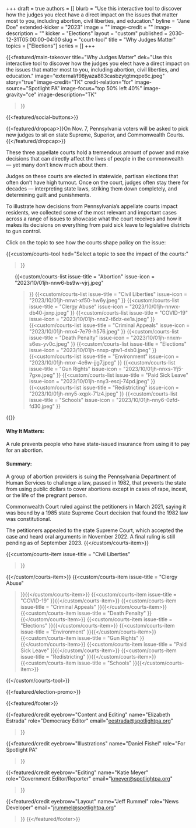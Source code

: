 +++
draft = true
authors = []
blurb = "Use this interactive tool to discover how the judges you elect have a direct impact on the issues that matter most to you, including abortion, civil liberties, and education."
byline = "Jane Doe"
extended-kicker = "2023"
image = ""
image-credit = ""
image-description = ""
kicker = "Elections"
layout = "custom"
published = 2030-12-31T05:00:00-04:00
slug = "court-tool"
title = "Why Judges Matter"
topics = ["Elections"]
series = []
+++

{{<featured/main-takeover
  title="Why Judges Matter"
  dek="Use this interactive tool to discover how the judges you elect have a direct impact on the issues that matter most to you, including abortion, civil liberties, and education."
  image="external/f98jyaza883casbzytgtmqpe6c.jpeg"
  story="true"
  image-credit="TK"
  credit-relation="for"
  image-source="Spotlight PA"
  image-focus="top 50% left 40%"
  image-gravity="ce"
  image-description="TK"
>}}


{{<featured/social-buttons>}}

{{<featured/dropcap>}}On Nov. 7, Pennsylvania voters will be asked to pick new judges to sit on state Supreme, Superior, and Commonwealth Courts.{{</featured/dropcap>}}

These three appellate courts hold a tremendous amount of power and make decisions that can directly affect the lives of people in the commonwealth — yet many don’t know much about them.

Judges on these courts are elected in statewide, partisan elections that often don’t have high turnout. Once on the court, judges often stay there for decades — interpreting state laws, striking them down completely, and determining guilt and punishments. 

To illustrate how decisions from Pennsylvania’s appellate courts impact residents, we collected some of the most relevant and important cases across a range of issues to showcase what the court receives and how it makes its decisions on everything from paid sick leave to legislative districts to gun control. 

Click on the topic to see how the courts shape policy on the issue:


{{<custom/courts-tool
  hed="Select a topic to see the impact of the courts:"
>}}
<ul class="grid grid-cols-2 gap-3 max-w-screen-xl mx-auto mt-10 pb-10 md:grid-cols-4 md:gap-5">

  {{<custom/courts-list 
    issue-title = "Abortion"
    issue-icon = "2023/10/01jh-nnw6-bs9w-vjrj.jpeg"
  >}}
  {{<custom/courts-list 
    issue-title = "Civil Liberties"
    issue-icon = "2023/10/01jh-nnwt-xf50-hw6y.jpeg"
  >}}
  {{<custom/courts-list 
    issue-title = "Clergy Abuse"
    issue-icon = "2023/10/01jh-nnwx-db40-jxnp.jpeg"
  >}}
  {{<custom/courts-list 
    issue-title = "COVID-19"
    issue-icon = "2023/10/01jh-nnx2-t6dz-ee1a.jpeg"
  >}}
  {{<custom/courts-list 
    issue-title = "Criminal Appeals"
    issue-icon = "2023/10/01jh-nnx4-7e79-h576.jpeg"
  >}}
  {{<custom/courts-list 
    issue-title = "Death Penalty"
    issue-icon = "2023/10/01jh-nnxm-s6es-yv0c.jpeg"
  >}}
  {{<custom/courts-list 
    issue-title = "Elections"
    issue-icon = "2023/10/01jh-nnxp-qtw1-dsb0.jpeg"
  >}}
  {{<custom/courts-list 
    issue-title = "Environment"
    issue-icon = "2023/10/01jh-nnxr-4e6w-jjg7.jpeg"
  >}}
  {{<custom/courts-list 
    issue-title = "Gun Rights"
    issue-icon = "2023/10/01jh-nnxs-1fj5-7gxe.jpeg"
  >}}
  {{<custom/courts-list 
    issue-title = "Paid Sick Leave"
    issue-icon = "2023/10/01jh-nny3-escj-74pd.jpeg"
  >}}
  {{<custom/courts-list 
    issue-title = "Redistricting"
    issue-icon = "2023/10/01jh-nny5-xqpk-71z4.jpeg"
  >}}
  {{<custom/courts-list 
    issue-title = "Schools"
    issue-icon = "2023/10/01jh-nny6-0zfd-fd30.jpeg"
  >}}
</ul>
{{<custom/courts-item 
  issue-title = "Abortion"
  court = "COMMONWEALTH COURT, SUPREME COURT"
  case = "Allegheny Reproductive Health Center v. Pennsylvania Department of Human Services"
>}}

#### Why It Matters: 

A rule prevents people who have state-issued insurance from using it to pay for an abortion. 

#### Summary: 

A group of abortion providers is suing the Pennsylvania Department of Human Services to challenge a law, passed in 1982, that prevents the state from using public dollars to cover abortions except in cases of rape, incest, or the life of the pregnant person. 

Commonwealth Court ruled against the petitioners in March 2021, saying it was bound by a 1985 state Supreme Court decision that found the 1982 law was constitutional. 

The petitioners appealed to the state Supreme Court, which accepted the case and heard oral arguments in November 2022. A final ruling is still pending as of September 2023. 
{{</custom/courts-item>}}


{{<custom/courts-item issue-title = "Civil Liberties"
  >}}

{{</custom/courts-item>}}
{{<custom/courts-item issue-title = "Clergy Abuse"
  >}}{{</custom/courts-item>}}
{{<custom/courts-item issue-title = "COVID-19"
  >}}{{</custom/courts-item>}}
{{<custom/courts-item issue-title = "Criminal Appeals"
  >}}{{</custom/courts-item>}}
{{<custom/courts-item issue-title = "Death Penalty"
  >}}{{</custom/courts-item>}}
{{<custom/courts-item issue-title = "Elections"
  >}}{{</custom/courts-item>}}
{{<custom/courts-item issue-title = "Environment"
  >}}{{</custom/courts-item>}}
{{<custom/courts-item issue-title = "Gun Rights"
  >}}{{</custom/courts-item>}}
{{<custom/courts-item issue-title = "Paid Sick Leave"
  >}}{{</custom/courts-item>}}
{{<custom/courts-item issue-title = "Redistricting"
  >}}{{</custom/courts-item>}}
{{<custom/courts-item issue-title = "Schools"
  >}}{{</custom/courts-item>}}


{{</custom/courts-tool>}}

{{<featured/election-promo>}}

{{<featured/footer>}}

{{<featured/credit
    eyebrow="Content and Editing"
    name="Elizabeth Estrada"
    role="Democracy Editor"
    email="eestrada@spotlightpa.org"
>}}

{{<featured/credit
  eyebrow="Illustrations"
  name="Daniel Fishel"
  role="For Spotlight PA"
>}}

{{<featured/credit
  eyebrow="Editing"
    name="Katie Meyer"
    role="Government Editor/Reporter"
    email="kmeyer@spotlightpa.org"
>}}

{{<featured/credit
    eyebrow="Layout"
    name="Jeff Rummel"
    role="News Developer"
    email="jrummel@spotlightpa.org"
>}}
{{</featured/footer>}}

